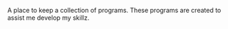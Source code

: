 A place to keep a collection of programs.
These programs are created to assist me develop my skillz.
